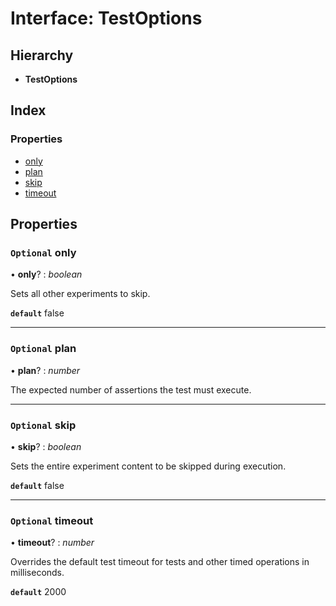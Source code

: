 
# Interface: TestOptions

## Hierarchy

* **TestOptions**

## Index

### Properties

* [only](_lab_21_0_0_index_d_.script.testoptions.md#optional-only)
* [plan](_lab_21_0_0_index_d_.script.testoptions.md#optional-plan)
* [skip](_lab_21_0_0_index_d_.script.testoptions.md#optional-skip)
* [timeout](_lab_21_0_0_index_d_.script.testoptions.md#optional-timeout)

## Properties

### `Optional` only

• **only**? : *boolean*

Sets all other experiments to skip.

**`default`** false

___

### `Optional` plan

• **plan**? : *number*

The expected number of assertions the test must execute.

___

### `Optional` skip

• **skip**? : *boolean*

Sets the entire experiment content to be skipped during execution.

**`default`** false

___

### `Optional` timeout

• **timeout**? : *number*

Overrides the default test timeout for tests and other timed operations in milliseconds.

**`default`** 2000
